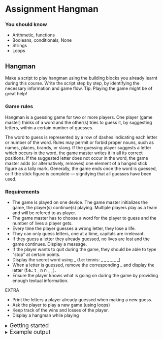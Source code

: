 # Assignment Hangman

### You should know
- Arithmetic, functions
- Booleans, conditionals, None
- Strings
- Loops

## Hangman
Make a script to play hangman using the building blocks you already learnt during this course. Write the script step by step, by identifying the necessary information and game flow. 
Tip: Playing the game might be of great help!

### Game rules
Hangman is a guessing game for two or more players. One player (game master) thinks of a word and the other(s) tries to guess it, by suggesting letters, within a certain number of guesses. 

The word to guess is represented by a row of dashes indicating each letter or number of the word. Rules may permit or forbid proper nouns, such as names, places, brands, or slang. If the guessing player suggests a letter which occurs in the word, the game master writes it in all its correct positions. If the suggested letter does not occur in the word, the game master adds (or alternatively, removes) one element of a hanged stick figure as a tally mark. Generally, the game ends once the word is guessed, or if the stick figure is complete — signifying that all guesses have been used.


### Requirements
*	The game is played on one device. The game master initializes the game, the player(s) continue(s) playing. Multiple players play as a team and will be refered to as player. 
*	The game master has to choose a word for the player to guess and the number of lives a player gets.
*	Every time the player guesses a wrong letter, they lose a life.
*	They can only guess letters, one at a time, capitals are irrelevant.
*	If they guess a letter they already guessed, no lives are lost and the game continues. Display a message.
*	If the player wants to quit during the game, they should be able to type “stop” at certain points.
*	Display the secret word using _ (f.e: tennis: _ _ _ _ _ _)
*	When a letter is guessed, remove the corresponding _ and display the letter
(f.e.: t _ n n _ _).
*	Ensure the player knows what is going on during the game by providing enough textual information.

EXTRA
* Print the letters a player already guessed when making a new guess.
* Ask the player to play a new game (using loops)
* Keep track of the wins and losses of the player.
* Display a hangman while playing

<details>
    <summary > <font size="+1"> Getting started</font></summary>

If you find it hard to start programming the game, it is useful to write down the actions the player does when playing the game. Play the game and list all actions in comments. Make a first structure of the game (loop).

If you still find it hard to start programming, you can open the section below.

<details>
    <summary > <font size="+1"> Questions to get you started</font></summary>

#### Setup
* What essential information do we need before starting the actual game?
* How do we get this information?
* Other information we might want to store?

--> Check the instructions!

#### Guess game loop
* What information do you get from the instructions about the guessing part? What are the requirements? List them in bullet points using commands (#). (We will structure a sperate section for checking whether the letter is in the word or not, so you can take that as one bullet point.)

#### Check letter in word
* What happens when the user guesses a correct letter?
* What happens if the user guesses a letter which does not occur in the word?

#### End of the game
* When does the game end? 


If you have listed all the answers, you have a structure to start programming the game. Break the exercise into pieces.



</details>
</details>

<details>
    <summary > <font size="+1"> Example output</font></summary>

![Exampleoutput1](example_output1.png)
![Exampleoutput2](example_output2.png)
</details>